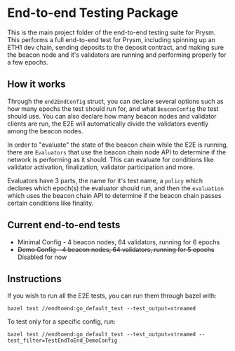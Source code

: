 # End-to-end Testing Package

This is the main project folder of the end-to-end testing suite for Prysm. This performs a full end-to-end test for Prysm, including spinning up an ETH1 dev chain, sending deposits to the deposit contract, and making sure the beacon node and it's validators are running and performing properly for a few epochs.

## How it works
Through the `end2EndConfig` struct, you can declare several options such as how many epochs the test should run for, and what `BeaconConfig` the test should use. You can also declare how many beacon nodes and validator clients are run, the E2E will automatically divide the validators evently among the beacon nodes.

In order to "evaluate" the state of the beacon chain while the E2E is running, there are `Evaluators`  that use the beacon chain node API to determine if the network is performing as it should. This can evaluate for conditions like validator activation, finalization, validator participation and more.

Evaluators have 3 parts, the name for it's test name, a `policy` which declares which epoch(s) the evaluator should run, and then the `evaluation` which uses the beacon chain API to determine if the beacon chain passes certain conditions like finality.

## Current end-to-end tests
* Minimal Config - 4 beacon nodes, 64 validators, running for 6 epochs
* ~~Demo Config - 4 beacon nodes, 64 validators, running for 5 epochs~~ Disabled for now

## Instructions
If you wish to run all the E2E tests, you can run them through bazel with:

```bazel test //endtoend:go_default_test --test_output=streamed```

To test only for a specific config, run:

```bazel test //endtoend:go_default_test --test_output=streamed --test_filter=TestEndToEnd_DemoConfig```